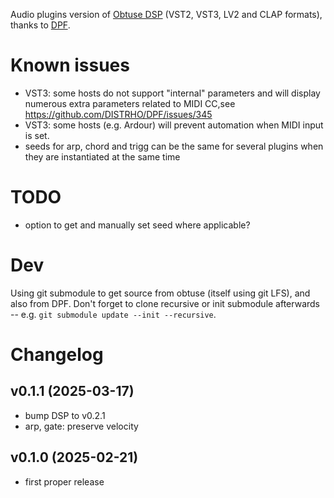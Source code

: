 
Audio plugins version of [Obtuse DSP](https://github.com/QualyaIO/obtuse.DSP) (VST2, VST3, LV2 and CLAP formats), thanks to [DPF](https://github.com/DISTRHO/DPF/). 

# Known issues

- VST3: some hosts do not support "internal" parameters and will display numerous extra parameters related to MIDI CC,see https://github.com/DISTRHO/DPF/issues/345
- VST3: some hosts (e.g. Ardour) will prevent automation when MIDI input is set.
- seeds for arp, chord and trigg can be the same for several plugins when they are instantiated at the same time

# TODO

- option to get and manually set seed where applicable?

# Dev

Using git submodule to get source from obtuse (itself using git LFS), and also from DPF. Don't forget to clone recursive or init submodule afterwards -- e.g. `git submodule update --init --recursive`.

# Changelog

## v0.1.1 (2025-03-17)

- bump DSP to v0.2.1
- arp, gate: preserve velocity

## v0.1.0 (2025-02-21)

- first proper release
